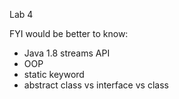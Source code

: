 Lab 4

FYI would be better to know:
- Java 1.8 streams API
- OOP
- static keyword
- abstract class vs interface vs class